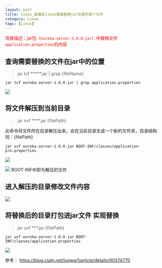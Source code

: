 ```yaml
---
layout: post
title: linux_直接在linux里面替换jar包里的某个文件
category: Linux
tags: [Linux]
---
```



<font color=red>场景描述：jar包（```eureka-server-1.0.0.jar```）中替换文件```application.properties```的内容</font>

## 查询需要替换的文件在jar中的位置
> jar tvf *****.jar | grep {fileName}
```
jar tvf eureka-server-1.0.0.jar | grep application.properties
```

![](https://note.youdao.com/yws/public/resource/23c043803be080a153110dced7dbfc97/xmlnote/060295EA23614B69B5D74C06DD0C7411/4114)

## 将文件解压到当前目录
>jar xvf ****.jar {filePath} 

此命令将文件所在目录解压出来，会在当前目录生成一个新的文件夹，目录结构同：{filePath}



```
jar xvf eureka-server-1.0.0.jar BOOT-INF/classes/application-pro.properties
```

![](https://note.youdao.com/yws/public/resource/23c043803be080a153110dced7dbfc97/xmlnote/E753489A632846FAAF19BA3C10199F5D/4116)

![](https://note.youdao.com/yws/public/resource/23c043803be080a153110dced7dbfc97/xmlnote/A06DF47992EF416D8A52201B106CF69F/4112)
  BOOT-INF中即为解压的文件
  
## 进入解压的目录修改文件内容

![](https://note.youdao.com/yws/public/resource/23c043803be080a153110dced7dbfc97/xmlnote/D8F76798BBA74481BE6EDB9128FA8FE1/4113)  

## 将替换后的目录打包进jar文件 实现替换
>jar uvf ***.jar {filePath}
```
jar uvf eureka-server-1.0.0.jar BOOT-INF/classes/application.properties
```

![](https://wx4.sinaimg.cn/mw690/c1572980gy1fz7edljotxj20f608mdfz.jpg)

参考：
<https://blog.csdn.net/luoww1/article/details/90374770>